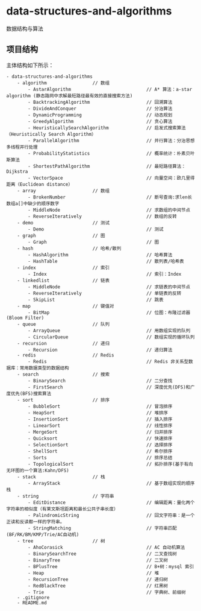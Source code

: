 # data-structures-and-algorithms
数据结构与算法

## 项目结构
主体结构如下所示：
    
    - data-structures-and-algorithms
        - algorithm                 // 数组
            - AstarAlgorithm                            // A* 算法：a-star algorithm (静态路网中求解最短路径最有效的直接搜索方法)
            - BacktrackingAlgorithm                     // 回溯算法
            - DivideAndConquer                          // 分治算法
            - DynamicProgramming                        // 动态规划
            - GreedyAlgorithm                           // 贪心算法
            - HeuristicallySearchAlgorithm              // 启发式搜索算法（Heuristically Search Algorithm）
            - ParallelAlgorithm                         // 并行算法：分治思想多线程并行处理
            - ProbabilityStatistics                     // 概率统计：朴素贝叶斯算法
            - ShortestPathAlgorithm                     // 最短路径算法：Dijkstra
            - VectorSpace                               // 向量空间：欧几里得距离（Euclidean distance）
        - array                     // 数组
            - BrokenNumber                              // 断号查询:求len长数组a[]中缺少的顺序数字
            - MiddleNode                                // 求数组的中间节点
            - ReverseIteratively                        // 数组的反转
        - demo                      // 测试
            - Demo                                      // 测试
        - graph                     // 图
            - Graph                                     // 图
        - hash                      // 哈希/散列
            - HashAlgorithm                             // 哈希算法
            - HashTable                                 // 散列表/哈希表
        - index                     // 索引
            - Index                                     // 索引：Index
        - linkedlist                // 链表
            - MiddleNode                                // 求链表的中间节点
            - ReverseIteratively                        // 单链表的反转
            - SkipList                                  // 跳表
        - map                       // 键值对
            - BitMap                                    // 位图：布隆过滤器(Bloom Filter)
        - queue                     // 队列
            - ArrayQueue                                // 用数组实现的队列
            - CircularQueue                             // 数组实现的循环队列
        - recursion                 // 递归
            - Recursion                                 // 递归算法
        - redis                     // Redis
            - Redis                                     // Redis 非关系型数据库：常用数据类型的数据结构
        - search                    // 搜索
            - BinarySearch                              // 二分查找
            - FirstSearch                               // 深度优先(DFS)和广度优先(BFS)搜索算法
        - sort                      // 排序
            - BubbleSort                                // 冒泡排序
            - HeapSort                                  // 堆排序
            - InsertionSort                             // 插入排序
            - LinearSort                                // 线性排序
            - MergeSort                                 // 归并排序
            - Quicksort                                 // 快速排序
            - SelectionSort                             // 选择排序
            - ShellSort                                 // 希尔排序
            - Sorts                                     // 排序总结
            - TopologicalSort                           // 拓扑排序(基于有向无环图的一个算法:Kahn/DFS)
        - stack                     // 栈
            - ArrayStack                                // 基于数组实现的顺序栈
        - string                    // 字符串
            - EditDistance                              // 编辑距离：量化两个字符串的相似度（有莱文斯坦距离和最长公共子串长度）
            - PalindromicString                         // 回文字符串：是一个正读和反读都一样的字符串。
            - StringMatching                            // 字符串匹配(BF/RK/BM/KMP/Trie/AC自动机)
        - tree                      // 树
            - AhoCorasick                               // AC 自动机算法
            - BinarySearchTree                          // 二叉查找树
            - BinaryTree                                // 二叉树
            - BPlusTree                                 // B+树：mysql 索引
            - Heap                                      // 堆
            - RecursionTree                             // 递归树
            - RedBlackTree                              // 红黑树
            - Trie                                      // 字典树、前缀树
        - .gitignore
        - README.md
        
